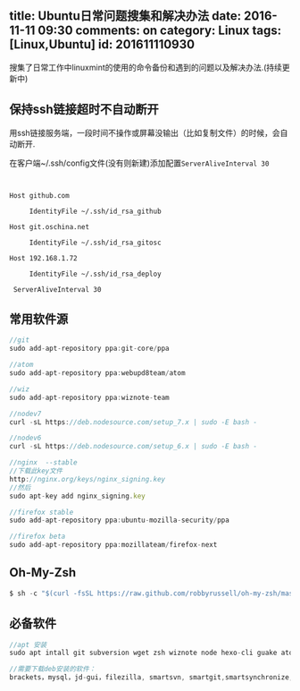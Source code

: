 title: Ubuntu日常问题搜集和解决办法
date: 2016-11-11 09:30
comments: on
category: Linux
tags: [Linux,Ubuntu]
id: 201611110930
---

搜集了日常工作中linuxmint的使用的命令备份和遇到的问题以及解决办法.(持续更新中)
<!-- more -->

## 保持ssh链接超时不自动断开

用ssh链接服务端，一段时间不操作或屏幕没输出（比如复制文件）的时候，会自动断开.

在客户端~/.ssh/config文件(没有则新建)添加配置`ServerAliveInterval 30`

```


Host github.com

     IdentityFile ~/.ssh/id_rsa_github

Host git.oschina.net

     IdentityFile ~/.ssh/id_rsa_gitosc

Host 192.168.1.72

     IdentityFile ~/.ssh/id_rsa_deploy

 ServerAliveInterval 30

```

## 常用软件源

```js
//git
sudo add-apt-repository ppa:git-core/ppa

//atom
sudo add-apt-repository ppa:webupd8team/atom

//wiz
sudo add-apt-repository ppa:wiznote-team

//nodev7
curl -sL https://deb.nodesource.com/setup_7.x | sudo -E bash -

//nodev6
curl -sL https://deb.nodesource.com/setup_6.x | sudo -E bash -

//nginx  --stable
//下载此key文件
http://nginx.org/keys/nginx_signing.key
//然后
sudo apt-key add nginx_signing.key

//firefox stable
sudo add-apt-repository ppa:ubuntu-mozilla-security/ppa

//firefox beta
sudo add-apt-repository ppa:mozillateam/firefox-next

```

## Oh-My-Zsh
```js
$ sh -c "$(curl -fsSL https://raw.github.com/robbyrussell/oh-my-zsh/master/tools/install.sh)"
```

## 必备软件

```js
//apt 安装
sudo apt intall git subversion wget zsh wiznote node hexo-cli guake atom rar unrar p7zip-full gshutdown

//需要下载deb安装的软件：
brackets，mysql，jd-gui，filezilla, smartsvn, smartgit,smartsynchronize,

```
